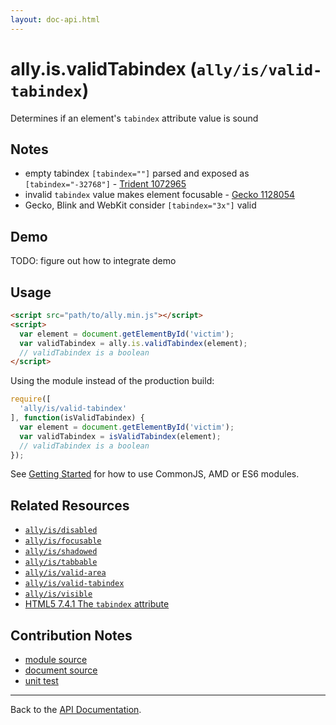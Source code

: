```yaml
---
layout: doc-api.html
---
```


# ally.is.validTabindex (`ally/is/valid-tabindex`)

Determines if an element's `tabindex` attribute value is sound


## Notes

* empty tabindex `[tabindex=""]` parsed and exposed as `[tabindex="-32768"]` - [Trident 1072965](https://connect.microsoft.com/IE/feedback/details/1072965)
* invalid `tabindex` value makes element focusable - [Gecko 1128054](https://bugzilla.mozilla.org/show_bug.cgi?id=1128054)
* Gecko, Blink and WebKit consider `[tabindex="3x"]` valid

## Demo

TODO: figure out how to integrate demo


## Usage

```html
<script src="path/to/ally.min.js"></script>
<script>
  var element = document.getElementById('victim');
  var validTabindex = ally.is.validTabindex(element);
  // validTabindex is a boolean
</script>
```

Using the module instead of the production build:

```js
require([
  'ally/is/valid-tabindex'
], function(isValidTabindex) {
  var element = document.getElementById('victim');
  var validTabindex = isValidTabindex(element);
  // validTabindex is a boolean
});
```

See [Getting Started](../../getting-started.md) for how to use CommonJS, AMD or ES6 modules.


## Related Resources

* [`ally/is/disabled`](disabled.md)
* [`ally/is/focusable`](focusable.md)
* [`ally/is/shadowed`](shadowed.md)
* [`ally/is/tabbable`](tabbable.md)
* [`ally/is/valid-area`](valid-area.md)
* [`ally/is/valid-tabindex`](valid-tabindex.md)
* [`ally/is/visible`](visible.md)
* [HTML5 7.4.1 The `tabindex` attribute](http://www.w3.org/TR/html5/editing.html#sequential-focus-navigation-and-the-tabindex-attribute)


## Contribution Notes

* [module source](https://github.com/medialize/ally.js/blob/master/src/is/valid-tabindex.js)
* [document source](https://github.com/medialize/ally.js/blob/master/docs/api/is/valid-tabindex.md)
* [unit test](https://github.com/medialize/ally.js/blob/master/docs/test/is.valid-tabindex.test.js)


---

Back to the [API Documentation](../README.md).

